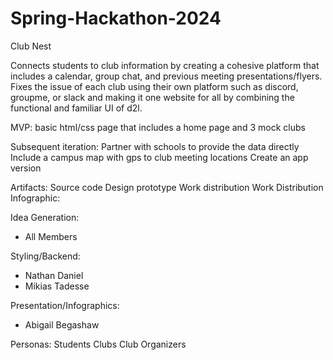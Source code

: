 # Spring-Hackathon-2024
Club Nest

Connects students to club information by creating a cohesive platform that includes a calendar, group chat, and previous meeting presentations/flyers. Fixes the issue of each club using their own platform such as discord, groupme, or slack and making it one website for all by combining the functional and familiar UI of d2l. 

MVP: basic html/css page that includes a home page and 3 mock clubs 

Subsequent iteration: 
Partner with schools to provide the data directly
Include a campus map with gps to club meeting locations
Create an app version

Artifacts:
Source code
Design prototype
Work distribution 
Work Distribution Infographic:


Idea Generation:
- All Members


Styling/Backend:
- Nathan Daniel
- Mikias Tadesse


Presentation/Infographics:
- Abigail Begashaw

Personas:
Students
Clubs
Club Organizers 






